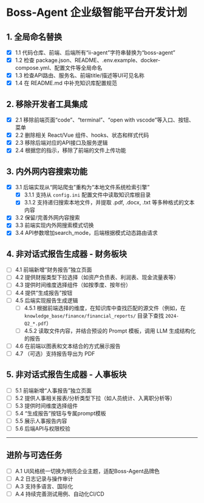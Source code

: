 # Boss-Agent 企业级智能平台开发计划

## 1. 全局命名替换
- [x] 1.1 代码仓库、前端、后端所有“ii-agent”字符串替换为“boss-agent”
- [x] 1.2 检查 package.json、README、.env.example、docker-compose.yml、配置文件等全局命名
- [x] 1.3 检查API路由、服务名、前端title/描述等UI可见名称
- [x] 1.4 在 README.md 中补充知识库配置规范

## 2. 移除开发者工具集成
- [x] 2.1 移除前端页面“code”、“terminal”、“open with vscode”等入口、按钮、菜单
- [x] 2.2 删除相关 React/Vue 组件、hooks、状态和样式代码
- [x] 2.3 移除后端对应的API接口及服务逻辑
- [x] 2.4 根据您的指示，移除了前端的文件上传功能

## 3. 内外网内容搜索功能
- [x] 3.1 后端实现从“网站爬虫”重构为“本地文件系统检索引擎”
    - [x] 3.1.1 支持从 `config.ini` 配置文件中读取知识库根目录
    - [x] 3.1.2 支持递归搜索本地文件，并提取 .pdf, .docx, .txt 等多种格式的文本内容
- [x] 3.2 保留/完善外网内容搜索
- [x] 3.3 前端实现内外网搜索模式切换
- [x] 3.4 API参数增加search_mode，后端根据模式动态路由请求

## 4. 非对话式报告生成器 - 财务板块
- [ ] 4.1 前端新增“财务报告”独立页面
- [ ] 4.2 提供财报类型下拉选择（如资产负债表、利润表、现金流量表等）
- [ ] 4.3 提供时间维度选择组件（如按季度、按年份）
- [ ] 4.4 提供“生成报告”按钮
- [ ] 4.5 后端实现报告生成逻辑
    - [ ] 4.5.1 根据前端选择的维度，在知识库中查找匹配的源文件（例如，在 `knowledge_base/finance/financial_reports/` 目录下查找 `2024-Q2_*.pdf`）
    - [ ] 4.5.2 读取文件内容，并结合预设的 Prompt 模板，调用 LLM 生成结构化的报告
- [ ] 4.6 在前端以图表和文本结合的方式展示报告
- [ ] 4.7 （可选）支持报告导出为 PDF

## 5. 非对话式报告生成器 - 人事板块
- [ ] 5.1 前端新增“人事报告”独立页面
- [ ] 5.2 提供人事相关报表/分析类型下拉（如人员统计、入离职分析等）
- [ ] 5.3 提供时间维度选择组件
- [ ] 5.4 “生成报告”按钮与专属prompt模板
- [ ] 5.5 展示人事报告内容
- [ ] 5.6 后端API与权限校验

---

## 进阶与可选任务
- [ ] A.1 UI风格统一切换为明亮企业主题，适配Boss-Agent品牌色
- [ ] A.2 日志记录与操作审计
- [ ] A.3 支持多语言、国际化
- [ ] A.4 持续完善测试用例、自动化CI/CD
